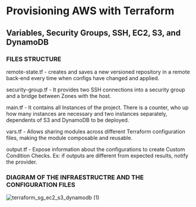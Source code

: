# Provisioning AWS with Terraform
## Variables, Security Groups, SSH, EC2, S3, and DynamoDB 

### FILES STRUCTURE
remote-state.tf - creates and saves a new versioned repository in a remote back-end every time when configs have changed and applied.

security-group.tf - It provides two SSH connections into a security group and a bridge between Zones with the host.

main.tf - It contains all Instances of the project. There is a counter, who up how many instances are necessary and two instances separately, dependents of S3 and DynamoDB to be deployed.

vars.tf - Allows sharing modules across different Terraform configuration files, making the module composable and reusable.

output.tf - Expose information about the configurations to create Custom Condition Checks. Ex: if outputs are different from expected results, notify the provider.

### DIAGRAM OF THE INFRAESTRUCTRE AND THE CONFIGURATION FILES

![terraform_sg_ec2_s3_dynamodb (1)](https://user-images.githubusercontent.com/105178616/168957788-57fe26a2-020b-4fe3-841a-7e292ecd0168.jpg)
